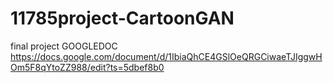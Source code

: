 # 11785project-CartoonGAN
final project
GOOGLEDOC
https://docs.google.com/document/d/1IbiaQhCE4GSlOeQRGCiwaeTJIggwHOm5F8qYtoZZ988/edit?ts=5dbef8b0
